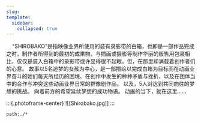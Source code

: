 ```yaml
---
slug: 
template:
  sidebar:
    collapsed: true
---
```


&nbsp;&nbsp;&nbsp;&nbsp;“SHIROBAKO”是指映像业界所使用的装有录影带的白箱，也即是一部作品完成之时，制作者所得到的最初的成果物。与插画或摄影等制作华丽的贩售用包装相比，仅仅是装入白箱中的录影带或许显得很不起眼。但，在那里却满载着创作者们的心意。
故事以5名追梦的女孩为中心，是一部描绘以完成白箱为目标而在动画业界奋斗的她们每天所经历的困境、在创作中发生的种种矛盾与挫折、以及在团体当中的合作与冲突这些动画业界日常的群像剧作品。
以及，5人对达到共同向往的梦想的挑战。
向着前方的希望延续梦想的成功物语。
动画的当下，就在这里……

:::{.photoframe-center}
![[Shirobako.jpg]]
:::

```query
path:./*
```
